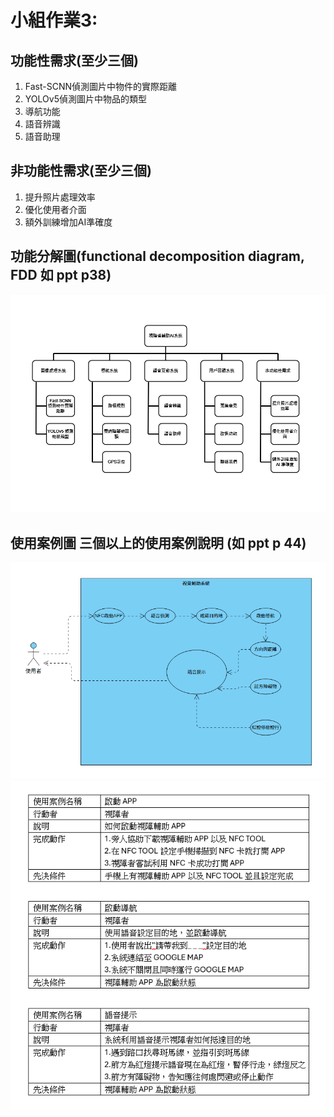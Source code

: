 # 小組作業3:

## 功能性需求(至少三個)
1. Fast-SCNN偵測圖片中物件的實際距離
2. YOLOv5偵測圖片中物品的類型
3. 導航功能
4. 語音辨識
5. 語音助理

## 非功能性需求(至少三個)
1. 提升照片處理效率
2. 優化使用者介面
3. 額外訓練增加AI準確度

## 功能分解圖(functional decomposition diagram, FDD 如 ppt p38)
![功能分解圖](images/功能分解圖.PNG)

## 使用案例圖 三個以上的使用案例說明 (如 ppt p 44)
![使用案例圖](images/使用案例圖.PNG)
![使用案例說明](images/使用案例說明.PNG)
